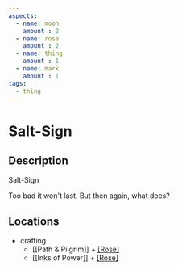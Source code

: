 ```yaml
---
aspects: 
  - name: moon
    amount : 2
  - name: rose
    amount : 2
  - name: thing
    amount : 1
  - name: mark
    amount : 1
tags:
  - thing
---
```


# Salt-Sign

## Description
Salt-Sign

Too bad it won't last. But then again, what does?
## Locations
- crafting
	- [[Path & Pilgrim]] + [[Rose]](5)
	- [[Inks of Power]] + [[Rose]](5)